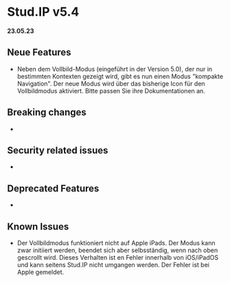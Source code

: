 # Stud.IP v5.4

**23.05.23**

## Neue Features

- Neben dem Vollbild-Modus (eingeführt in der Version 5.0), der nur in bestimmten Kontexten gezeigt wird, gibt es nun einen Modus "kompakte Navigation". Der neue Modus wird über das bisherige Icon für den Vollbildmodus aktiviert. Bitte passen Sie ihre Dokumentationen an.

## Breaking changes

-

## Security related issues

-

## Deprecated Features

-

## Known Issues

- Der Vollbildmodus funktioniert nicht auf Apple iPads. Der Modus kann zwar initiiert werden, beendet sich aber selbsständig, wenn nach oben gescrollt wird. Dieses Verhalten ist en Fehler innerhalb von iOS/iPadOS und kann seitens Stud.IP nicht umgangen werden. Der Fehler ist bei Apple gemeldet.